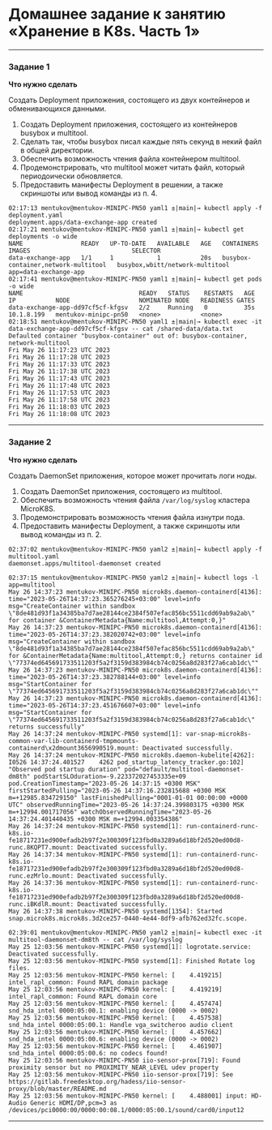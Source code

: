 # Домашнее задание к занятию «Хранение в K8s. Часть 1»

------

### Задание 1 

**Что нужно сделать**

Создать Deployment приложения, состоящего из двух контейнеров и обменивающихся данными.

1. Создать Deployment приложения, состоящего из контейнеров busybox и multitool.
2. Сделать так, чтобы busybox писал каждые пять секунд в некий файл в общей директории.
3. Обеспечить возможность чтения файла контейнером multitool.
4. Продемонстрировать, что multitool может читать файл, который периодоически обновляется.
5. Предоставить манифесты Deployment в решении, а также скриншоты или вывод команды из п. 4.

```
02:17:13 mentukov@mentukov-MINIPC-PN50 yaml1 ±|main|→ kubectl apply -f deployment.yaml
deployment.apps/data-exchange-app created
02:17:21 mentukov@mentukov-MINIPC-PN50 yaml1 ±|main|→ kubectl get deployments -o wide
NAME                READY   UP-TO-DATE   AVAILABLE   AGE   CONTAINERS                            IMAGES                            SELECTOR
data-exchange-app   1/1     1            1           20s   busybox-container,network-multitool   busybox,wbitt/network-multitool   app=data-exchange-app
02:17:41 mentukov@mentukov-MINIPC-PN50 yaml1 ±|main|→ kubectl get pods -o wide
NAME                                READY   STATUS    RESTARTS   AGE   IP           NODE                   NOMINATED NODE   READINESS GATES
data-exchange-app-dd97cf5cf-kfgsv   2/2     Running   0          35s   10.1.8.199   mentukov-minipc-pn50   <none>           <none>
02:18:51 mentukov@mentukov-MINIPC-PN50 yaml1 ±|main|→ kubectl exec -it data-exchange-app-dd97cf5cf-kfgsv -- cat /shared-data/data.txt
Defaulted container "busybox-container" out of: busybox-container, network-multitool
Fri May 26 11:17:23 UTC 2023
Fri May 26 11:17:28 UTC 2023
Fri May 26 11:17:33 UTC 2023
Fri May 26 11:17:38 UTC 2023
Fri May 26 11:17:43 UTC 2023
Fri May 26 11:17:48 UTC 2023
Fri May 26 11:17:53 UTC 2023
Fri May 26 11:17:58 UTC 2023
Fri May 26 11:18:03 UTC 2023
Fri May 26 11:18:08 UTC 2023

```

------

### Задание 2

**Что нужно сделать**

Создать DaemonSet приложения, которое может прочитать логи ноды.

1. Создать DaemonSet приложения, состоящего из multitool.
2. Обеспечить возможность чтения файла `/var/log/syslog` кластера MicroK8S.
3. Продемонстрировать возможность чтения файла изнутри пода.
4. Предоставить манифесты Deployment, а также скриншоты или вывод команды из п. 2.

```
02:37:02 mentukov@mentukov-MINIPC-PN50 yaml2 ±|main|→ kubectl apply -f multitool.yaml 
daemonset.apps/multitool-daemonset created

02:37:15 mentukov@mentukov-MINIPC-PN50 yaml2 ±|main|→ kubectl logs -l app=multitool
May 26 14:37:23 mentukov-MINIPC-PN50 microk8s.daemon-containerd[4136]: time="2023-05-26T14:37:23.365276245+03:00" level=info msg="CreateContainer within sandbox \"8de481d93f1a34385ba7d7ae28144ce2384f507efac856bc5511cdd69ab9a2ab\" for container &ContainerMetadata{Name:multitool,Attempt:0,}"
May 26 14:37:23 mentukov-MINIPC-PN50 microk8s.daemon-containerd[4136]: time="2023-05-26T14:37:23.382020742+03:00" level=info msg="CreateContainer within sandbox \"8de481d93f1a34385ba7d7ae28144ce2384f507efac856bc5511cdd69ab9a2ab\" for &ContainerMetadata{Name:multitool,Attempt:0,} returns container id \"77374ed645691733511203f5a2f3159d383984cb74c0256a8d283f27a6cab1dc\""
May 26 14:37:23 mentukov-MINIPC-PN50 microk8s.daemon-containerd[4136]: time="2023-05-26T14:37:23.382788144+03:00" level=info msg="StartContainer for \"77374ed645691733511203f5a2f3159d383984cb74c0256a8d283f27a6cab1dc\""
May 26 14:37:23 mentukov-MINIPC-PN50 microk8s.daemon-containerd[4136]: time="2023-05-26T14:37:23.451676607+03:00" level=info msg="StartContainer for \"77374ed645691733511203f5a2f3159d383984cb74c0256a8d283f27a6cab1dc\" returns successfully"
May 26 14:37:24 mentukov-MINIPC-PN50 systemd[1]: var-snap-microk8s-common-var-lib-containerd-tmpmounts-containerd\x2dmount3656990519.mount: Deactivated successfully.
May 26 14:37:24 mentukov-MINIPC-PN50 microk8s.daemon-kubelite[4262]: I0526 14:37:24.401527    4262 pod_startup_latency_tracker.go:102] "Observed pod startup duration" pod="default/multitool-daemonset-dm8th" podStartSLOduration=-9.223372027453335e+09 pod.CreationTimestamp="2023-05-26 14:37:15 +0300 MSK" firstStartedPulling="2023-05-26 14:37:16.232815688 +0300 MSK m=+12985.834729150" lastFinishedPulling="0001-01-01 00:00:00 +0000 UTC" observedRunningTime="2023-05-26 14:37:24.399803175 +0300 MSK m=+12994.001717056" watchObservedRunningTime="2023-05-26 14:37:24.401440435 +0300 MSK m=+12994.003354386"
May 26 14:37:24 mentukov-MINIPC-PN50 systemd[1]: run-containerd-runc-k8s.io-fe18717231ed900efadb2b97f2e300309f123fbd0a3289a6d18bf2d520ed00d8-runc.8KQPT7.mount: Deactivated successfully.
May 26 14:37:34 mentukov-MINIPC-PN50 systemd[1]: run-containerd-runc-k8s.io-fe18717231ed900efadb2b97f2e300309f123fbd0a3289a6d18bf2d520ed00d8-runc.ezMrlo.mount: Deactivated successfully.
May 26 14:37:36 mentukov-MINIPC-PN50 systemd[1]: run-containerd-runc-k8s.io-fe18717231ed900efadb2b97f2e300309f123fbd0a3289a6d18bf2d520ed00d8-runc.iBKdlR.mount: Deactivated successfully.
May 26 14:37:38 mentukov-MINIPC-PN50 systemd[1354]: Started snap.microk8s.microk8s.3d2ce257-0440-4e44-8df9-afb762ed32fc.scope.

02:39:01 mentukov@mentukov-MINIPC-PN50 yaml2 ±|main|→ kubectl exec -it multitool-daemonset-dm8th -- cat /var/log/syslog
May 25 12:03:56 mentukov-MINIPC-PN50 systemd[1]: logrotate.service: Deactivated successfully.
May 25 12:03:56 mentukov-MINIPC-PN50 systemd[1]: Finished Rotate log files.
May 25 12:03:56 mentukov-MINIPC-PN50 kernel: [    4.419215] intel_rapl_common: Found RAPL domain package
May 25 12:03:56 mentukov-MINIPC-PN50 kernel: [    4.419219] intel_rapl_common: Found RAPL domain core
May 25 12:03:56 mentukov-MINIPC-PN50 kernel: [    4.457474] snd_hda_intel 0000:05:00.1: enabling device (0000 -> 0002)
May 25 12:03:56 mentukov-MINIPC-PN50 kernel: [    4.457538] snd_hda_intel 0000:05:00.1: Handle vga_switcheroo audio client
May 25 12:03:56 mentukov-MINIPC-PN50 kernel: [    4.457662] snd_hda_intel 0000:05:00.6: enabling device (0000 -> 0002)
May 25 12:03:56 mentukov-MINIPC-PN50 kernel: [    4.461907] snd_hda_intel 0000:05:00.6: no codecs found!
May 25 12:03:56 mentukov-MINIPC-PN50 iio-sensor-prox[719]: Found proximity sensor but no PROXIMITY_NEAR_LEVEL udev property
May 25 12:03:56 mentukov-MINIPC-PN50 iio-sensor-prox[719]: See https://gitlab.freedesktop.org/hadess/iio-sensor-proxy/blob/master/README.md
May 25 12:03:56 mentukov-MINIPC-PN50 kernel: [    4.488001] input: HD-Audio Generic HDMI/DP,pcm=3 as /devices/pci0000:00/0000:00:08.1/0000:05:00.1/sound/card0/input12

```

------

